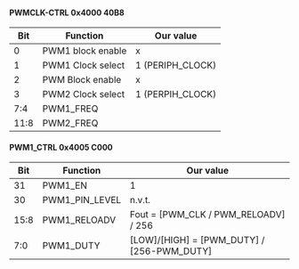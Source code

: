 
#### PWMCLK-CTRL 0x4000 40B8 ####

|**Bit**| 	**Function**|**Our value**|
|-------|---------------|--------------|
|0		|PWM1 block enable|	x|
|1		|PWM1 Clock select|	1 (PERIPH_CLOCK)|
|2		|PWM Block enable	|x|
|3		|PWM2 Clock select|	1 (PERPIH_CLOCK)|
|7:4	|	PWM1_FREQ|
|11:8	|	PWM2_FREQ|


#### PWM1_CTRL  0x4005 C000 ####

|**Bit**|		**Function**|		**Our value**|
|-------|---------------|----------------|
|31|		PWM1_EN		|	1	|
|30	|	PWM1_PIN_LEVEL	|	n.v.t. | 
|15:8|		PWM1_RELOADV	|	Fout = [PWM_CLK / PWM_RELOADV] / 256|
|7:0	|	PWM1_DUTY	|	[LOW]/[HIGH] = [PWM_DUTY] / [256-PWM_DUTY]|
